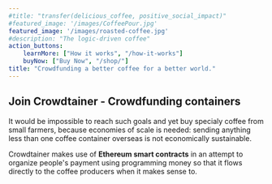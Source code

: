 ```yaml
---
#title: "transfer(delicious_coffee, positive_social_impact)"
#featured_image: '/images/CoffeePour.jpg'
featured_image: '/images/roasted-coffee.jpg'
#description: "The logic-driven coffee"
action_buttons:
    learnMore: ["How it works", "/how-it-works"]
    buyNow: ["Buy Now", "/shop/"]
title: "Crowdfunding a better coffee for a better world."
---
```


<!-- ## Enjoy a *different* coffee this year.

Did you know that most coffee sold is composed of a mix of several coffee types and sources, causing root characteristics and unique flavours typical of a region to disappear?
**Discover the original flavours and the experiences a cup of coffee can bring**.

## Make a *positive* social impact.

No one has yet been able to find a solution for today's **unfair coffee chain**: the ones putting hard work to make it happen are still the least rewarded - **middle men captures almost all of its value**. What if we can bring like-minded people together to revert the situation?

## We believe a more *responsible* way to source coffee is possible.

Did you ever wonder what a certificate label really means, if anything? Instead of wondering, we should be able to **see** the impact the choices we make as consumers has. Each package bought through crowdtainer has history and a closer connection to its origin. -->

## Join Crowdtainer - Crowdfunding containers

It would be impossible to reach such goals and yet buy specialy coffee from small farmers, because economies of scale is needed: sending anything less than one coffee container overseas is not economically sustainable.

Crowdtainer makes use of **Ethereum smart contracts** in an attempt to organize people's payment using programming money so that it flows directly to the coffee producers when it makes sense to.

